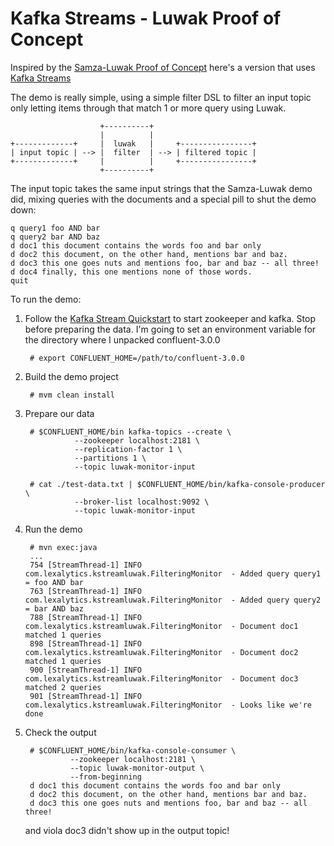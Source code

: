 # Kafka Streams - Luwak Proof of Concept

Inspired by the [Samza-Luwak Proof of Concept](https://github.com/romseygeek/samza-luwak) here's a version that uses [Kafka Streams](http://docs.confluent.io/3.0.0/streams/)

The demo is really simple, using a simple filter DSL to filter an input topic only letting items through that match 1 or more query using Luwak.

                        +----------+
                        |          |
    +-------------+     |  luwak   |     +----------------+
    | input topic | --> |  filter  | --> | filtered topic |
    +-------------+     |          |     +----------------+
                        +----------+

The input topic takes the same input strings that the Samza-Luwak demo did, mixing queries with the documents and a special pill to shut the demo down:

    q query1 foo AND bar
    q query2 bar AND baz
    d doc1 this document contains the words foo and bar only
    d doc2 this document, on the other hand, mentions bar and baz.
    d doc3 this one goes nuts and mentions foo, bar and baz -- all three!
    d doc4 finally, this one mentions none of those words.
    quit

To run the demo:

1. Follow the [Kafka Stream Quickstart](http://docs.confluent.io/3.0.0/streams/quickstart.html#start-the-kafka-cluster) to start zookeeper and kafka.  Stop before preparing the data.  I'm going to set an environment variable for the directory where I unpacked confluent-3.0.0

        # export CONFLUENT_HOME=/path/to/confluent-3.0.0

2. Build the demo project

        # mvm clean install
    
3. Prepare our data
  
        # $CONFLUENT_HOME/bin kafka-topics --create \
                  --zookeeper localhost:2181 \
                  --replication-factor 1 \
                  --partitions 1 \
                  --topic luwak-monitor-input
                  
        # cat ./test-data.txt | $CONFLUENT_HOME/bin/kafka-console-producer \
                  --broker-list localhost:9092 \
                  --topic luwak-monitor-input

4. Run the demo

        # mvn exec:java
        ...
        754 [StreamThread-1] INFO com.lexalytics.kstreamluwak.FilteringMonitor  - Added query query1 = foo AND bar
        763 [StreamThread-1] INFO com.lexalytics.kstreamluwak.FilteringMonitor  - Added query query2 = bar AND baz
        788 [StreamThread-1] INFO com.lexalytics.kstreamluwak.FilteringMonitor  - Document doc1 matched 1 queries
        898 [StreamThread-1] INFO com.lexalytics.kstreamluwak.FilteringMonitor  - Document doc2 matched 1 queries
        900 [StreamThread-1] INFO com.lexalytics.kstreamluwak.FilteringMonitor  - Document doc3 matched 2 queries
        901 [StreamThread-1] INFO com.lexalytics.kstreamluwak.FilteringMonitor  - Looks like we're done

5. Check the output

        # $CONFLUENT_HOME/bin/kafka-console-consumer \
                 --zookeeper localhost:2181 \
                 --topic luwak-monitor-output \
                 --from-beginning
        d doc1 this document contains the words foo and bar only
        d doc2 this document, on the other hand, mentions bar and baz.
        d doc3 this one goes nuts and mentions foo, bar and baz -- all three!

    and viola doc3 didn't show up in the output topic!
